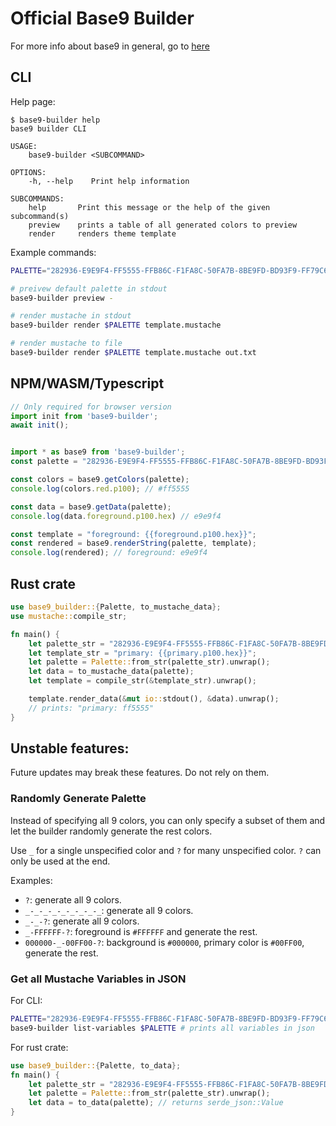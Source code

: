 # Official Base9 Builder

For more info about base9 in general, go to [here](https://github.com/base9-theme/base9)

## CLI

Help page:
```
$ base9-builder help
base9 builder CLI

USAGE:
    base9-builder <SUBCOMMAND>

OPTIONS:
    -h, --help    Print help information

SUBCOMMANDS:
    help       Print this message or the help of the given subcommand(s)
    preview    prints a table of all generated colors to preview
    render     renders theme template
```

Example commands:
```bash
PALETTE="282936-E9E9F4-FF5555-FFB86C-F1FA8C-50FA7B-8BE9FD-BD93F9-FF79C6"

# preivew default palette in stdout
base9-builder preview -

# render mustache in stdout
base9-builder render $PALETTE template.mustache

# render mustache to file
base9-builder render $PALETTE template.mustache out.txt
```

## NPM/WASM/Typescript

```ts
// Only required for browser version
import init from 'base9-builder';
await init();


import * as base9 from 'base9-builder';
const palette = "282936-E9E9F4-FF5555-FFB86C-F1FA8C-50FA7B-8BE9FD-BD93F9-FF79C6"

const colors = base9.getColors(palette);
console.log(colors.red.p100); // #ff5555

const data = base9.getData(palette);
console.log(data.foreground.p100.hex) // e9e9f4

const template = "foreground: {{foreground.p100.hex}}";
const rendered = base9.renderString(palette, template);
console.log(rendered); // foreground: e9e9f4

```

## Rust crate

```rust
use base9_builder::{Palette, to_mustache_data};
use mustache::compile_str;

fn main() {
    let palette_str = "282936-E9E9F4-FF5555-FFB86C-F1FA8C-50FA7B-8BE9FD-BD93F9-FF79C6";
    let template_str = "primary: {{primary.p100.hex}}";
    let palette = Palette::from_str(palette_str).unwrap();
    let data = to_mustache_data(palette);
    let template = compile_str(&template_str).unwrap();

    template.render_data(&mut io::stdout(), &data).unwrap();
    // prints: "primary: ff5555"
}
```

## Unstable features:

Future updates may break these features. Do not rely on them.

### Randomly Generate Palette
Instead of specifying all 9 colors, you can only specify a subset of them and
let the builder randomly generate the rest colors.

Use `_` for a single unspecified color and `?` for many unspecified color.
`?` can only be used at the end.

Examples:
- `?`: generate all 9 colors.
- `_-_-_-_-_-_-_-_-_`: generate all 9 colors.
- `_-_-?`: generate all 9 colors.
- `_-FFFFFF-?`: foreground is `#FFFFFF` and generate the rest.
- `000000-_-00FF00-?`: background is `#000000`, primary color is `#00FF00`, generate the rest.

### Get all Mustache Variables in JSON

For CLI:
```bash
PALETTE="282936-E9E9F4-FF5555-FFB86C-F1FA8C-50FA7B-8BE9FD-BD93F9-FF79C6"
base9-builder list-variables $PALETTE # prints all variables in json 
```

For rust crate:
```rust
use base9_builder::{Palette, to_data};
fn main() {
    let palette_str = "282936-E9E9F4-FF5555-FFB86C-F1FA8C-50FA7B-8BE9FD-BD93F9-FF79C6";
    let palette = Palette::from_str(palette_str).unwrap();
    let data = to_data(palette); // returns serde_json::Value
}
```
